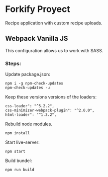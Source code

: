# Forkify Proyect

Recipe application with custom recipe uploads.

## Webpack Vanilla JS

This configuration allows us to work with SASS.

### Steps:

Update package.json:
```
npm i -g npm-check-updates
npm-check-updates -u
```

Keep these versions versions of the loaders:
```
css-loader": "^5.2.2",
css-minimizer-webpack-plugin": "^2.0.0",
html-loader": "^1.3.2",
```

Rebuild node modules.
```
npm install
```

Start live-server:
```
npm start
```

Build bundel:
```
npm run build
```

